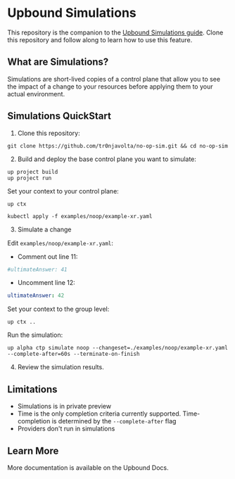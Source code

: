 # Upbound Simulations

This repository is the companion to the [Upbound Simulations guide](https://docs.upbound.io/operate/simulations/). Clone this
repository and follow along to learn how to use this feature.

## What are Simulations?

Simulations are short-lived copies of a control plane that allow you to see the
impact of a change to your resources before applying them to your actual
environment.

## Simulations QuickStart

1. Clone this repository:

```shell
git clone https://github.com/tr0njavolta/no-op-sim.git && cd no-op-sim
```

2. Build and deploy the base control plane you want to simulate:

```
up project build
up project run
```

Set your context to your control plane:

```
up ctx
```

```
kubectl apply -f examples/noop/example-xr.yaml
```

3. Simulate a change

Edit `examples/noop/example-xr.yaml`:

  * Comment out line 11:

  ```yaml
  #ultimateAnswer: 41
  ```

  * Uncomment line 12:

  ```yaml
  ultimateAnswer: 42
  ```

Set your context to the group level:

```
up ctx ..
```

Run the simulation:

```shell
up alpha ctp simulate noop --changeset=./examples/noop/example-xr.yaml --complete-after=60s --terminate-on-finish
```

4. Review the simulation results.


## Limitations

- Simulations is in private preview
- Time is the only completion criteria currently supported. Time-completion is
  determined by the `--complete-after` flag
- Providers don't run in simulations

## Learn More

More documentation is available on the Upbound Docs.

